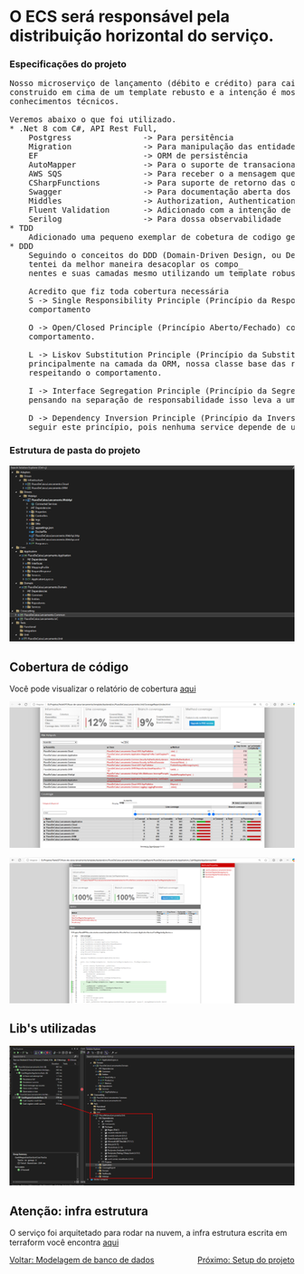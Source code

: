 # O ECS será responsável pela distribuição horizontal do serviço.

### Especificações do projeto
<pre>
Nosso microserviço de lançamento (débito e crédito) para caixa registradora foi 
construido em cima de um template rebusto e a intenção é mostrar uma porção dos
conhecimentos técnicos.

Veremos abaixo o que foi utilizado.
* .Net 8 com C#, API Rest Full, 
	Postgress				-> Para persitência
	Migration				-> Para manipulação das entidades mapedas
	EF						-> ORM de persistência 
	AutoMapper				-> Para o suporte de transacionar informações entres as camadas 
	AWS SQS					-> Para receber o a mensagem que irá trigar o nosso consumer de consolidação de saldo
	CSharpFunctions			-> Para suporte de retorno das operações entre as camadas (Sucesso, Falha, Binds entre outros) 
	Swagger					-> Para documentação aberta dos nossos endpoints.
	Middles					-> Authorization, Authentication, Exception
	Fluent Validation		-> Adicionado com a intenção de validar entrada e saídas de dados (Instrumentado) 
	Serilog					-> Para dossa observabilidade
* TDD
	Adicionado uma pequeno exemplar de cobetura de codigo gerando o dash para melhor visualização de cobertura.
* DDD
	Seguindo o conceitos do DDD (Domain-Driven Design, ou Design Orientado a Domínio) mesclado com SOLID, onde 
	tentei da melhor maneira desacoplar os compo_
	nentes e suas camadas mesmo utilizando um template robusto para a tarefa.

	Acredito que fiz toda cobertura necessária
	S -> Single Responsibility Principle (Princípio da Responsabilidade Única) as camadas e os serviços assumem este 
	comportamento

	O -> Open/Closed Principle (Princípio Aberto/Fechado) com a utilização de heranças, interfaces para estender o 
	comportamento.

	L -> Liskov Substitution Principle (Princípio da Substituição de Liskov) este princípio está implementado 
	principalmente na camada da ORM, nossa classe base das repositories, onde é criado hierarqui de classe, 
	respeitando o comportamento.

	I -> Interface Segregation Principle (Princípio da Segregação de Interfaces) o projeto todo foi desenvolvido 
	pensando na separação de responsabilidade isso leva a uma situação que precisamos ter interfaces distintas.

	D -> Dependency Inversion Principle (Princípio da Inversão de Dependência) A injeção de dependencia ajuda
	seguir este princípio, pois nenhuma service depende de uma repository.
</pre>

### Estrutura de pasta do projeto
![Descrição da imagem](../.content/0006-estrutura-de-pasta.png)

## Cobertura de código

Você pode visualizar o relatório de cobertura [aqui](https://github.com/romymoura/fluxo-de-caixa-lancamento/tree/main/template/backend/src/FluxoDeCaixa.Lancamento.Unit/CoverageReport)

![Descrição da imagem](../.content/0003-cobertura-de-codigo.png)

![Descrição da imagem](../.content/0004-cobertura-de-codigo.png)

## Lib's utilizadas
![Descrição da imagem](../.content/0005-cobertura-de-codigo.png)

## Atenção: infra estrutura

O serviço foi arquitetado para rodar na nuvem, a infra estrutura escrita em terraform você encontra [aqui](https://github.com/romymoura/fluxo-de-caixa-infra)



<div style="display: flex; justify-content: space-between;">
  <a href="./0002-modelagem-banco-de-dados.md">Voltar: Modelagem de banco de dados</a>
  <a href="./0004-faça-você-mesmo-o-setup.md">Próximo: Setup do projeto</a>
</div>
